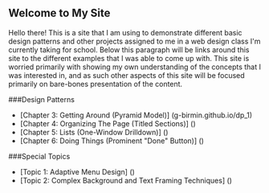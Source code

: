 ## Welcome to My Site

Hello there!
This is a site that I am using to demonstrate different basic design patterns and other projects assigned to me in a web design class I'm currently taking for school. Below this paragraph will be links around this site to the different examples that I was able to come up with. This site is worried primarily with showing my own understanding of the concepts that I was interested in, and as such other aspects of this site will be focused primarily on bare-bones presentation of the content.

###Design Patterns

- [Chapter 3: Getting Around (Pyramid Model)] (g-birmin.github.io/dp_1)
- [Chapter 4: Organizing The Page (Titled Sections)] ()
- [Chapter 5: Lists (One-Window Drilldown)] ()
- [Chapter 6: Doing Things (Prominent "Done" Button)] ()

###Special Topics

- [Topic 1: Adaptive Menu Design] ()
- [Topic 2: Complex Background and Text Framing Techniques] ()
